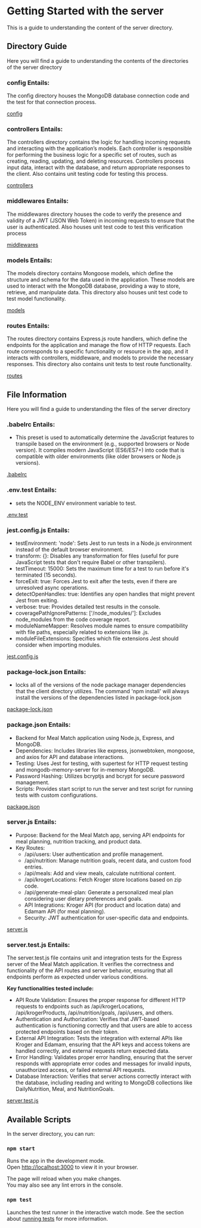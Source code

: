 # Getting Started with the server

This is a guide to understanding the content of the server directory.

## Directory Guide
Here you will find a guide to understanding the contents of the directories of the server directory

### config Entails: 
The config directory houses the MongoDB database connection code and the test for that connection process.

[config](./config)

### controllers Entails: 
The controllers directory contains the logic for handling incoming requests and interacting with the application’s models. Each controller is responsible for performing the business logic for a specific set of routes, such as creating, reading, updating, and deleting resources. Controllers process input data, interact with the database, and return appropriate responses to the client. Also contains unit testing code for testing this process.

[controllers](./controllers)

### middlewares Entails: 
The middlewares directory houses the code to verify the presence and validity of a JWT (JSON Web Token) in incoming requests to ensure that the user is authenticated. Also houses unit test code to test this verification process

[middlewares](./middlewares)

### models Entails: 
The models directory contains Mongoose models, which define the structure and schema for the data used in the application. These models are used to interact with the MongoDB database, providing a way to store, retrieve, and manipulate data. This directory also houses unit test code to test model functionality.

[models](./models)

### routes Entails: 
The routes directory contains Express.js route handlers, which define the endpoints for the application and manage the flow of HTTP requests. Each route corresponds to a specific functionality or resource in the app, and it interacts with controllers, middleware, and models to provide the necessary responses. This directory also contains unit tests to test route functionality.

[routes](./routes)

## File Information 
Here you will find a guide to understanding the files of the server directory

### .babelrc Entails:
- This preset is used to automatically determine the JavaScript features to transpile based on the environment (e.g., supported browsers or Node version). It compiles modern JavaScript (ES6/ES7+) into code that is compatible with older environments (like older browsers or Node.js versions).

[.babelrc](./.babelrc)

### .env.test Entails:
- sets the NODE_ENV environment variable to test.

[.env.test](./.env.test)

### jest.config.js Entails:
- testEnvironment: 'node': Sets Jest to run tests in a Node.js environment instead of the default browser environment.
- transform: {}: Disables any transformation for files (useful for pure JavaScript tests that don't require Babel or other transpilers).
- testTimeout: 15000: Sets the maximum time for a test to run before it's terminated (15 seconds).
- forceExit: true: Forces Jest to exit after the tests, even if there are unresolved async operations.
- detectOpenHandles: true: Identifies any open handles that might prevent Jest from exiting.
- verbose: true: Provides detailed test results in the console.
- coveragePathIgnorePatterns: ['/node_modules/']: Excludes node_modules from the code coverage report.
- moduleNameMapper: Resolves module names to ensure compatibility with file paths, especially related to extensions like .js.
- moduleFileExtensions: Specifies which file extensions Jest should consider when importing modules.

[jest.config.js](./jest.config.js)

### package-lock.json Entails:
- locks all of the versions of the node package manager dependencies that the client directory utilizes. The command 'npm install' will always install the versions of the dependencies listed in package-lock.json

[package-lock.json](./package-lock.json)

### package.json Entails:
- Backend for Meal Match application using Node.js, Express, and MongoDB.
- Dependencies: Includes libraries like express, jsonwebtoken, mongoose, and axios for API and database interactions.
- Testing: Uses Jest for testing, with supertest for HTTP request testing and mongodb-memory-server for in-memory MongoDB.
- Password Hashing: Utilizes bcryptjs and bcrypt for secure password management.
- Scripts: Provides start script to run the server and test script for running tests with custom configurations.

[package.json](./package.json)

### server.js Entails: 
- Purpose: Backend for the Meal Match app, serving API endpoints for meal planning, nutrition tracking, and product data.
- Key Routes:
  - /api/users: User authentication and profile management.
  - /api/nutrition: Manage nutrition goals, recent data, and custom food entries.
  - /api/meals: Add and view meals, calculate nutritional content.
  - /api/krogerLocations: Fetch Kroger store locations based on zip code.
  - /api/generate-meal-plan: Generate a personalized meal plan considering user dietary preferences and goals.
  - API Integrations: Kroger API (for product and location data) and Edamam API (for meal planning).
  - Security: JWT authentication for user-specific data and endpoints.

[server.js](./server.js)

### server.test.js Entails: 
The server.test.js file contains unit and integration tests for the Express server of the Meal Match application. It verifies the correctness and functionality of the API routes and server behavior, ensuring that all endpoints perform as expected under various conditions.

**Key functionalities tested include:**

- API Route Validation: Ensures the proper response for different HTTP requests to endpoints such as /api/krogerLocations, /api/krogerProducts, /api/nutrition/goals, /api/users, and others.
- Authentication and Authorization: Verifies that JWT-based authentication is functioning correctly and that users are able to access protected endpoints based on their token.
- External API Integration: Tests the integration with external APIs like Kroger and Edamam, ensuring that the API keys and access tokens are handled correctly, and external requests return expected data.
- Error Handling: Validates proper error handling, ensuring that the server responds with appropriate error codes and messages for invalid inputs, unauthorized access, or failed external API requests.
- Database Interaction: Verifies that server actions correctly interact with the database, including reading and writing to MongoDB collections like DailyNutrition, Meal, and NutritionGoals.

[server.test.js](./server.test.js)

## Available Scripts

In the server directory, you can run:

### `npm start`

Runs the app in the development mode.\
Open [http://localhost:3000](http://localhost:3000) to view it in your browser.

The page will reload when you make changes.\
You may also see any lint errors in the console.

### `npm test`

Launches the test runner in the interactive watch mode.
See the section about [running tests](https://facebook.github.io/create-react-app/docs/running-tests) for more information.

